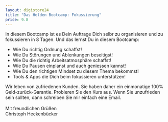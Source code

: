 ```yaml
---
layout: digistore24
title: "Das Helden Bootcamp: Fokussierung"
price: 9.8
---
```

<p>In diesem Bootcamp ist es Dein Auftrage Dich selbr zu organisieren und zu fokussieren in 8 Tagen. Und das lernst Du in diesem Bootcamp:</p>
<ul><li>Wie Du richtig Ordnung schaffst!</li>
<li>Wie Du St&#xF6;rungen und Ablenkungen beseitigst!</li>
<li>Wie Du die richtig Arbeitsatmosph&#xE4;re schaffst!</li>
<li>Wie Du Pausen einplanst und auch geniessen kannst!</li>
<li>Wie Du den richtigen Mindset zu diesem Thema bekommst!</li>
<li>Tools &amp; Apps die Dich beim fokussieren unterst&#xFC;tzen!</li>
</ul><p>Wir leben von zufriedenen Kunden. Sie haben daher ein einmonatige 100% Geld-zur&#xFC;ck-Garantie. Probieren Sie den Kurs aus. Wenn Sie unzufrieden sein sollten, dann schreiben Sie mir einfach eine Email.<br><br>Mit freundlichen Gr&#xFC;&#xDF;en<br>Christoph Heckenb&#xFC;cker</p>
<p>&#xA0;</p>
<p>&#xA0;</p>